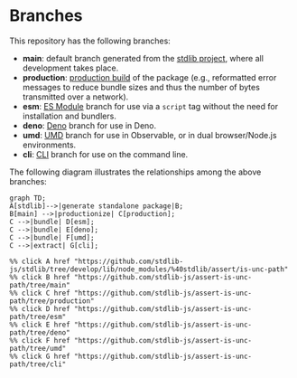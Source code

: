 <!--

@license Apache-2.0

Copyright (c) 2023 The Stdlib Authors.

Licensed under the Apache License, Version 2.0 (the "License");
you may not use this file except in compliance with the License.
You may obtain a copy of the License at

    http://www.apache.org/licenses/LICENSE-2.0

Unless required by applicable law or agreed to in writing, software
distributed under the License is distributed on an "AS IS" BASIS,
WITHOUT WARRANTIES OR CONDITIONS OF ANY KIND, either express or implied.
See the License for the specific language governing permissions and
limitations under the License.

-->

# Branches

This repository has the following branches:

-   **main**: default branch generated from the [stdlib project][stdlib-url], where all development takes place.
-   **production**: [production build][production-url] of the package (e.g., reformatted error messages to reduce bundle sizes and thus the number of bytes transmitted over a network).
-   **esm**: [ES Module][esm-url] branch for use via a `script` tag without the need for installation and bundlers.
-   **deno**: [Deno][deno-url] branch for use in Deno.
-   **umd**: [UMD][umd-url] branch for use in Observable, or in dual browser/Node.js environments.
-   **cli**: [CLI][cli-url] branch for use on the command line.

The following diagram illustrates the relationships among the above branches:

```mermaid
graph TD;
A[stdlib]-->|generate standalone package|B;
B[main] -->|productionize| C[production];
C -->|bundle| D[esm];
C -->|bundle| E[deno];
C -->|bundle| F[umd];
C -->|extract| G[cli];

%% click A href "https://github.com/stdlib-js/stdlib/tree/develop/lib/node_modules/%40stdlib/assert/is-unc-path"
%% click B href "https://github.com/stdlib-js/assert-is-unc-path/tree/main"
%% click C href "https://github.com/stdlib-js/assert-is-unc-path/tree/production"
%% click D href "https://github.com/stdlib-js/assert-is-unc-path/tree/esm"
%% click E href "https://github.com/stdlib-js/assert-is-unc-path/tree/deno"
%% click F href "https://github.com/stdlib-js/assert-is-unc-path/tree/umd"
%% click G href "https://github.com/stdlib-js/assert-is-unc-path/tree/cli"
```

[stdlib-url]: https://github.com/stdlib-js/stdlib/tree/develop/lib/node_modules/%40stdlib/assert/is-unc-path
[production-url]: https://github.com/stdlib-js/assert-is-unc-path/tree/production
[deno-url]: https://github.com/stdlib-js/assert-is-unc-path/tree/deno
[umd-url]: https://github.com/stdlib-js/assert-is-unc-path/tree/umd
[esm-url]: https://github.com/stdlib-js/assert-is-unc-path/tree/esm
[cli-url]: https://github.com/stdlib-js/assert-is-unc-path/tree/cli